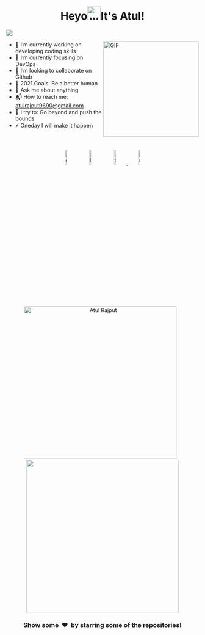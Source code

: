 <h1 align="center">Heyo<img alt="wave" src="https://emojis.slackmojis.com/emojis/images/1588177020/8809/wave_hello.gif?1588177020" width="35">It's Atul!  </h1>

![](https://activity-graph.herokuapp.com/graph?username=AtulRajput01&theme=react-dark&hide_border=true&area=true)

<img align="right" height="250px" alt="GIF" src="https://api.daily.dev/devcards/dce00e048ea44002aab63d9733ee09f5.png?r=kdk" padding="5px" />

- 🔭 I’m currently working on developing coding skills 
- 🌱 I’m currently focusing on DevOps
- 👯 I’m looking to collaborate on Github
- 🥅 2021 Goals: Be a better human 
- 💬 Ask me about anything
- 📬 How to reach me: atulrajput9690@gmail.com
- 🧗 I try to: Go beyond and push the bounds
- ⚡ Oneday I will make it happen 

</br>




<p align="center" >
	<a href="https://github.com/AtulRajput01"><img alt="github" width="10%" style="padding:5px" src="https://img.icons8.com/clouds/100/000000/github.png"/></a>
	<a href="https://www.linkedin.com/in/atul-rajput/"><img alt="linkedin" width="10%" style="padding:5px" src="https://img.icons8.com/clouds/100/000000/linkedin.png"/></a>
	<a href="https://www.facebook.com/profile.php?id=100005738866655"><img alt="facebook" width="10%" style="padding:5px" src="https://img.icons8.com/clouds/100/000000/facebook-new.png"/>
	<a href="https://itzaniket762.medium.com/"><img alt="medium" width="10%" style="padding:5px" src="https://img.icons8.com/clouds/100/000000/goodnotes.png"/></a>
	
</p>



<p align='center'><img width="400px" src="https://github-readme-streak-stats.herokuapp.com/?user=AtulRajput01&theme=radical" alt="Atul Rajput" />&nbsp; &nbsp;<img width="400px" src="https://github-readme-stats.vercel.app/api?username=aniket762&count_private=true&theme=radical"/></p>

<!--START_SECTION_PROFILE_VIEWS:readme-info-->
<!--END_SECTION_PROFILE_VIEWS:readme-info-->

<!--START_SECTION_LINES_OF_CODE:readme-info-->
<!--END_SECTION_LINES_OF_CODE:readme-info-->

<!--START_CONTRIBUTIONS:readme-info-->
<!--END_CONTRIBUTIONS:readme-info-->

<!--START_SECTION_DAILY_COMMIT:readme-info-->
<!--END_SECTION_DAILY_COMMIT:readme-info-->

<!--START_SECTION_WEEKLY_COMMIT:readme-info-->
<!--END_SECTION_WEEKLY_COMMIT:readme-info-->

<!--START_SECTION_LANGUAGE:readme-info-->
<!--END_SECTION_LANGUAGE:readme-info-->

<h3 align='center'>Show some &nbsp;❤️&nbsp; by starring some of the repositories! </h3> 

